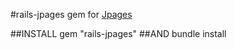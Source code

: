 #rails-jpages
gem for [Jpages](https://github.com/luis-almeida/jPages)

##INSTALL
    gem "rails-jpages"
##AND
    bundle install

